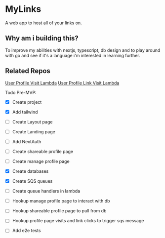 # MyLinks
A web app to host all of your links on.

## Why am i building this?
To improve my abilities with nextjs, typescript, db design and to play around with go and see if it's a language i'm interested in learning further.

## Related Repos
[User Profile Visit Lambda](https://github.com/willholmeswastaken/mylinks-userprofilevisit-lambda)
[User Profile Link Visit Lambda](https://github.com/willholmeswastaken/mylinks-userprofilelinkvisit-lambda)

Todo Pre-MVP:
- [x] Create project
- [x] Add tailwind
- [ ] Create Layout page
- [ ] Create Landing page
- [ ] Add NextAuth
- [ ] Create shareable profile page
- [ ] Create manage profile page
- [x] Create databases
- [x] Create SQS queues
- [ ] Create queue handlers in lambda
- [ ] Hookup manage profile page to interact with db
- [ ] Hookup shareable profile page to pull from db
- [ ] Hookup profile page visits and link clicks to trigger sqs message
- [ ] Add e2e tests


